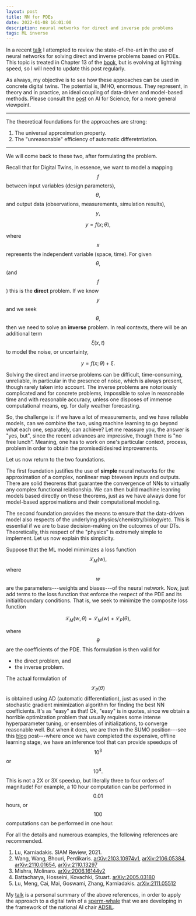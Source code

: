 ```yaml
---
layout: post
title: NN for PDEs 
date: 2022-01-08 16:01:00
description: neural networks for direct and inverse pde problems
tags: ML inverse
---
```


In a recent [talk](/DT-tbx-v1/assets/pdf/Asch_NN_4_IP.pdf) I attempted to review the state-of-the-art in the use of neural networks for solving direct and inverse problems based on PDEs. This topic is treated in Chapter 13 of the [book](link???), but is evolving at lightning speed, so I will need to update this post regularly. 

As always, my objective is to see how these approaches can be used in concrete digital twins. The potential is, IMHO, enormous. They represent, in theory and in practice, an ideal coupling of data-driven and model-based methods. Please consult the [post](/DT-tbx-v1/blog/2021/ai4sci/) on AI for Science, for a more general viewpoint.

<hr>
The theoretical foundations for the approaches are strong:

1. The universal approximation property.
2. The "unreasonable" efficiency of automatic differetntiation.
<hr>
We will come back to these two, after formulating the problem.

Recall that for Digital Twins, in essence, we want to model a mapping $$f$$ between input variables (design parameters), $$\theta,$$ and output data (observations, measurements, simulation results), $$y,$$

$$ y = f(x; \theta),$$

where $$x$$ represents the independent variable (space, time). For given $$\theta,$$ (and $$f$$) this is the **direct** problem. If we know $$y$$ and we seek $$\theta,$$ then we need to solve an **inverse** problem. In real contexts, there will be an additional term $$\xi(x,t)$$ to model the noise, or uncertainty, 

$$ y = f(x; \theta)  + \xi .$$

Solving the direct and inverse problems can be difficult, time-consuming, unreliable, in particular in the presence of noise, which is always present, though rarely taken into account. The inverse problems are notoriously complicated and for concrete problems, impossible to solve in reasonable time and with reasonable accuracy, unless one disposes of immense computational means, eg. for daily weather forecasting.

So, the challenge is: if we have a lot of measurements, and we have reliable models, can we combine the two, using machine learning to go beyond what each one, separately, can achieve? Let me reassure you, the answer is "yes, but", since the recent advances are impressive, though there is "no free lunch". Meaning, one has to work on one's particular context, process, problem in order to obtain the promised/desired improvements.

 
Let us now return to the two foundations.

The first foundation justifies the use of **simple** neural networks for the approximation of a complex, nonlinear map bteween inputs and outputs. There are solid theorems that guarantee the convergence of NNs to virtually any complex functional relationship. We can then build machine leanring models based directly on these theorems, just as we have always done for model-based approximations and their computational modeling. 

The second foundation provides the means to ensure that the data-driven model also respects of the underlying physics/chemistry/biology/etc. This is essential if we are to base decision-making on the outcomes of our DTs. Theoretically, this respect of the "physics" is extremely simple to implement. Let us now explain this simplicity.

Suppose that the ML model mimimizes a loss function $$\mathcal{L}_M(w), $$ where $$w$$ are the parameters---weights and biases---of the neural network. Now, just add terms to the loss function that enforce the respect of the PDE and its initial/boundary conditions. That is, we seek to minimize the composite loss function

$$ \mathcal{L}_M(w,\theta) = \mathcal{L}_M(w) + \mathcal{L}_P(\theta), $$

where $$\theta$$ are the coefficients of the PDE. This formulation is then valid for

- the direct problem, and
- the inverse problem.

The actual formulation of $$\mathcal{L}_P(\theta)$$ is obtained using AD (automatic differentiation), just as used in the stochastic gradient minimization algorithm for finding the best NN coefficients. It's as "easy" as that!  Ok, "easy" is in quotes, since we obtain a horrible optimization problem that usually requires some intense hyperparameter tuning, or ensembles of initializations, to converge reasonable well. But when it does, we are then in the SUMO position---see this [blog](/DT-tbx-v1/blog/2022/SUMO/) post---where once we have completed the expensive, offline learning stage, we have an inference tool that can provide speedups of $$10^3$$ or $$10^4.$$ This is not a 2X or 3X speedup, but literally three to four orders of magnitude! For example, a 10 hour computation can be performed in $$0.01$$ hours, or $$100$$ computations can be performed in one hour.


For all the details and numerous examples, the following references are recommended.

1. Lu, Karniadakis. SIAM Review, 2021.
2. Wang, Wang, Bhouri, Perdikaris. [arXiv:2103.10974v1](https://arxiv.org/abs/2103.10974v1), [arXiv:2106.05384](https://arxiv.org/abs/2106.05384), [arXiv:2110.01654](https://arxiv.org/abs/2110.01654), [arXiv:2110.13297](https://arxiv.org/abs/2110.13297)
3. Mishra, Molinaro. [arXiv:2006.16144v2](https://arxiv.org/abs/2006.16144v2)
4. Battacharya, Hosseini, Kovachki, Stuart. [arXiv:2005.03180](https://arxiv.org/abs/2005.03180)
5. Lu, Meng, Cai, Mai, Goswami, Zhang, Karniadakis. [arXiv:2111.05512](https://arxiv.org/abs/2111.05512)

My [talk](/DT-tbx-v1/assets/pdf/Asch_NN_4_IP.pdf) is a personal summary of the above references, in order to apply the approach to a digital twin of a  [sperm-whale](https://youtu.be/Kn_-xLzz5pg) that we are developing in the framework of the national AI chair [ADSIL](https://bioacoustics.lis-lab.fr/).



